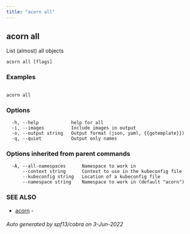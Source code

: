 ```yaml
---
title: "acorn all"
---
```

## acorn all

List (almost) all objects

```
acorn all [flags]
```

### Examples

```

acorn all
```

### Options

```
  -h, --help            help for all
  -i, --images          Include images in output
  -o, --output string   Output format (json, yaml, {{gotemplate}})
  -q, --quiet           Output only names
```

### Options inherited from parent commands

```
  -A, --all-namespaces      Namespace to work in
      --context string      Context to use in the kubeconfig file
      --kubeconfig string   Location of a kubeconfig file
      --namespace string    Namespace to work in (default "acorn")
```

### SEE ALSO

* [acorn](acorn.md)	 - 

###### Auto generated by spf13/cobra on 3-Jun-2022

